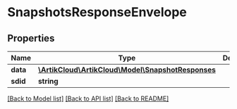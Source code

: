 # SnapshotsResponseEnvelope

## Properties
Name | Type | Description | Notes
------------ | ------------- | ------------- | -------------
**data** | [**\ArtikCloud\ArtikCloud\Model\SnapshotResponses**](SnapshotResponses.md) |  | [optional] 
**sdid** | **string** |  | [optional] 

[[Back to Model list]](../README.md#documentation-for-models) [[Back to API list]](../README.md#documentation-for-api-endpoints) [[Back to README]](../README.md)


